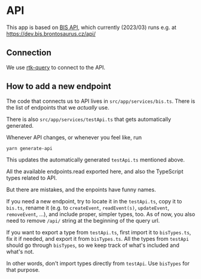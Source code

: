 # API

This app is based on [BIS API](https://github.com/hnuti-brontosaurus/bis), which currently (2023/03) runs e.g. at https://dev.bis.brontosaurus.cz/api/

## Connection

We use [rtk-query](https://redux-toolkit.js.org/rtk-query/overview) to connect to the API.

## How to add a new endpoint

The code that connects us to API lives in `src/app/services/bis.ts`. There is the list of endpoints that we _actually_ use.

There is also `src/app/services/testApi.ts` that gets automatically generated.

Whenever API changes, or whenever you feel like, run

```sh
yarn generate-api
```

This updates the automatically generated `testApi.ts` mentioned above.

All the available endpoints.read exported here, and also the TypeScript types related to API.

But there are mistakes, and the enpoints have funny names.

If you need a new endpoint, try to locate it in the `testApi.ts`, copy it to `bis.ts`, rename it (e.g. to `createEvent`, `readEvent(s)`, `updateEvent`, `removeEvent`, ...), and include proper, simpler types, too. As of now, you also need to remove `/api/` string at the beginning of the query url.

If you want to export a type from `testApi.ts`, first import it to `bisTypes.ts`, fix it if needed, and export it from `bisTypes.ts`. All the types from `testApi` should go through `bisTypes`, so we keep track of what's included and what's not.

In other words, don't import types directly from `testApi`. Use `bisTypes` for that purpose.
